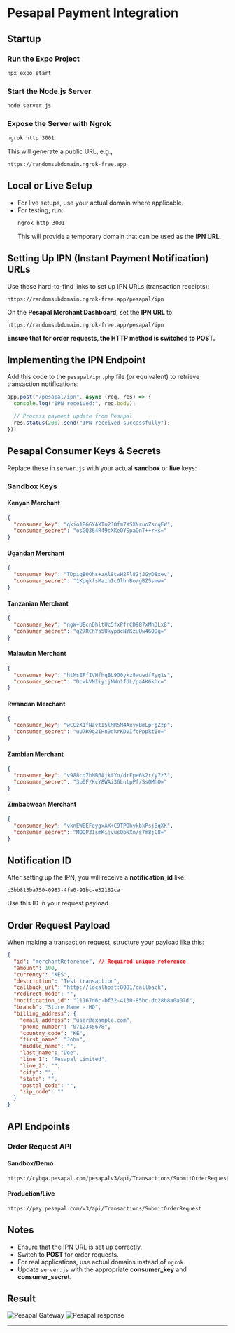 # Pesapal Payment Integration

## Startup

### Run the Expo Project
```sh
npx expo start
```

### Start the Node.js Server
```sh
node server.js
```

### Expose the Server with Ngrok
```sh
ngrok http 3001
```
This will generate a public URL, e.g.,
```
https://randomsubdomain.ngrok-free.app
```

##  Local or Live Setup
- For live setups, use your actual domain where applicable.
- For testing, run:
  ```sh
  ngrok http 3001
  ```
  This will provide a temporary domain that can be used as the **IPN URL**.

## Setting Up IPN (Instant Payment Notification) URLs
Use these hard-to-find links to set up IPN URLs (transaction receipts):
```
https://randomsubdomain.ngrok-free.app/pesapal/ipn
```
On the **Pesapal Merchant Dashboard**, set the **IPN URL** to:
```
https://randomsubdomain.ngrok-free.app/pesapal/ipn
```

 **Ensure that for order requests, the HTTP method is switched to POST.**

##  Implementing the IPN Endpoint
Add this code to the `pesapal/ipn.php` file (or equivalent) to retrieve transaction notifications:

```javascript
app.post("/pesapal/ipn", async (req, res) => {
  console.log("IPN received:", req.body);

  // Process payment update from Pesapal
  res.status(200).send("IPN received successfully");
});
```

## Pesapal Consumer Keys & Secrets
Replace these in `server.js` with your actual **sandbox** or **live** keys:

### Sandbox Keys
#### Kenyan Merchant
```json
{
  "consumer_key": "qkio1BGGYAXTu2JOfm7XSXNruoZsrqEW",
  "consumer_secret": "osGQ364R49cXKeOYSpaOnT++rHs="
}
```
#### Ugandan Merchant
```json
{
  "consumer_key": "TDpigBOOhs+zAl8cwH2Fl82jJGyD8xev",
  "consumer_secret": "1KpqkfsMaihIcOlhnBo/gBZ5smw="
}
```
#### Tanzanian Merchant
```json
{
  "consumer_key": "ngW+UEcnDhltUc5fxPfrCD987xMh3Lx8",
  "consumer_secret": "q27RChYs5UkypdcNYKzuUw460Dg="
}
```
#### Malawian Merchant
```json
{
  "consumer_key": "htMsEFfIVHfhqBL9O0ykz8wuedfFyg1s",
  "consumer_secret": "DcwkVNIiyijNWn1fdL/pa4K6khc="
}
```
#### Rwandan Merchant
```json
{
  "consumer_key": "wCGzX1fNzvtI5lMR5M4AxvxBmLpFgZzp",
  "consumer_secret": "uU7R9g2IHn9dkrKDVIfcPppktIo="
}
```
#### Zambian Merchant
```json
{
  "consumer_key": "v988cq7bMB6AjktYo/drFpe6k2r/y7z3",
  "consumer_secret": "3p0F/KcY8WAi36LntpPf/Ss0MhQ="
}
```
#### Zimbabwean Merchant
```json
{
  "consumer_key": "vknEWEEFeygxAX+C9TPOhvkbkPsj8qXK",
  "consumer_secret": "MOOP31smKijvusQbNXn/s7m8jC8="
}
```

##  Notification ID
After setting up the IPN, you will receive a **notification_id** like:
```
c3bb813ba750-0983-4fa0-91bc-e32182ca
```
Use this ID in your request payload.

##  Order Request Payload
When making a transaction request, structure your payload like this:

```json
{
  "id": "merchantReference", // Required unique reference
  "amount": 100,
  "currency": "KES",
  "description": "Test transaction",
  "callback_url": "http://localhost:8081/callback",
  "redirect_mode": "",
  "notification_id": "11167d6c-bf32-4130-85bc-dc28b8a0a07d",
  "branch": "Store Name - HQ",
  "billing_address": {
    "email_address": "user@example.com",
    "phone_number": "0712345678",
    "country_code": "KE",
    "first_name": "John",
    "middle_name": "",
    "last_name": "Doe",
    "line_1": "Pesapal Limited",
    "line_2": "",
    "city": "",
    "state": "",
    "postal_code": "",
    "zip_code": ""
  }
}
```

##  API Endpoints
### Order Request API
#### Sandbox/Demo
```
https://cybqa.pesapal.com/pesapalv3/api/Transactions/SubmitOrderRequest
```
#### Production/Live
```
https://pay.pesapal.com/v3/api/Transactions/SubmitOrderRequest
```

##  Notes
- Ensure that the IPN URL is set up correctly.
- Switch to **POST** for order requests.
- For real applications, use actual domains instead of `ngrok`.
- Update `server.js` with the appropriate **consumer_key** and **consumer_secret**.

##  Result
![Pesapal Gateway](https://github.com/user-attachments/assets/748b31e1-fdaf-4683-b862-a111a00b4645)
![Pesapal response](https://github.com/user-attachments/assets/e419078e-aa27-4ceb-927a-c48e1f93f0f2)


---



